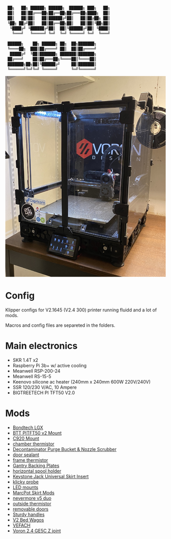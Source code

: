      ██╗   ██╗ ██████╗ ██████╗  ██████╗ ███╗   ██╗
     ██║   ██║██╔═══██╗██╔══██╗██╔═══██╗████╗  ██║
     ██║   ██║██║   ██║██████╔╝██║   ██║██╔██╗ ██║
     ╚██╗ ██╔╝██║   ██║██╔══██╗██║   ██║██║╚██╗██║
      ╚████╔╝ ╚██████╔╝██║  ██║╚██████╔╝██║ ╚████║
       ╚═══╝   ╚═════╝ ╚═╝  ╚═╝ ╚═════╝ ╚═╝  ╚═══╝
                                             
     ██████╗    ██╗ ██████╗ ██╗  ██╗███████╗      
     ╚════██╗  ███║██╔════╝ ██║  ██║██╔════╝      
      █████╔╝  ╚██║███████╗ ███████║███████╗      
     ██╔═══╝    ██║██╔═══██╗╚════██║╚════██║      
     ███████╗██╗██║╚██████╔╝     ██║███████║      
     ╚══════╝╚═╝╚═╝ ╚═════╝      ╚═╝╚══════╝      
                                             


![V2.4-1645](./images/v2.4-1645.jpg)

# Config

Klipper configs for V2.1645 (V2.4 300) printer running fluidd and a lot of mods.

Macros and config files are separeted in the folders.

# Main electronics

* SKR 1.4T x2
* Raspberry Pi 3b+ w/ active cooling
* Meanwell RSP-200-24
* Meanwell RS-15-5
* Keenovo silicone ac heater (240mm x 240mm 600W 220V/240V)
* SSR 120/230 V/AC, 10 Ampere
* BIGTREETECH PI TFT50 V2.0


# Mods

* [Bondtech LGX](https://discord.com/channels/460117602945990666/635687829254701107/823946865027317841)
* [BTT PITFT50 v2 Mount](https://github.com/VoronDesign/VoronUsers/tree/master/printer_mods/alanho/BTT_PITFT50_v2_Mount)
* [C920 Mount](https://github.com/VoronDesign/VoronUsers/tree/master/printer_mods/Koios/C920_Mount)
* [chamber thermistor]()
* [Decontaminator Purge Bucket & Nozzle Scrubber](https://github.com/VoronDesign/VoronUsers/tree/master/printer_mods/edwardyeeks/Decontaminator_Purge_Bucket_&_Nozzle_Scrubber)
* [door sealant](https://www.aliexpress.com/item/1005001446848187.html?spm=a2g0s.9042311.0.0.626e4c4dsDj60w)
* [frame thermistor]()
* [Gantry Backing Plates](https://github.com/VoronDesign/VoronUsers/tree/master/printer_mods/whoppingpochard/extrusion_backers)
* [horizontal spool holder](https://github.com/BladeScraper-Designs/VoronUsers/tree/Horizontal-Spool-Holder/printer_mods/BladeScraper-Designs/Horizontal-Spool-Holder)
* [Keystone Jack Universal Skirt Insert](https://github.com/VoronDesign/VoronUsers/tree/master/legacy_printers/printer_mods/bryansj/Keystone_Jack_Universal_Skirt_Insert)
* [klicky probe](https://github.com/jlas1/Klicky-Probe)
* [LED mounts](https://discord.com/channels/460117602945990666/635687829254701107/725391527882260563)
* [MarcPot Skirt Mods](https://github.com/VoronDesign/VoronUsers/tree/master/printer_mods/MarcPot/Skirt_Mods)
* [nevermore v5 duo](https://github.com/nevermore3d/Nevermore_Micro/tree/master/V5_Duo/V2)
* [outside thermistor]()
* [removable doors](https://github.com/VoronDesign/VoronUsers/tree/master/printer_mods/ElPoPo/RemovableDoors)
* [Sturdy handles](https://github.com/VoronDesign/VoronUsers/tree/master/printer_mods/jeoje/Sturdy_Handles)
* [V2 Bed Wagos](https://github.com/VoronDesign/VoronUsers/tree/master/printer_mods/deepfriedheroin/v2_bed_wagos)
* [VEFACH](https://github.com/VoronDesign/VoronUsers/tree/master/printer_mods/KevinAkaSam/VEFACH)
* [Voron 2.4 GE5C Z joint](https://github.com/hartk1213/MISC/tree/main/Voron%20Mods/Voron%202/2.4/Voron2.4_GE5C)